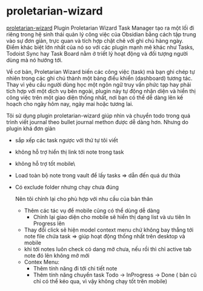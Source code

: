 # proletarian-wizard
[proletarian-wizard](https://www.obsidianstats.com/plugins/proletarian-wizard)
Plugin Proletarian Wizard Task Manager tạo ra một lối đi riêng trong hệ sinh thái quản lý công việc của Obsidian bằng cách tập trung vào sự đơn giản, trực quan và tích hợp chặt chẽ với ghi chú hàng ngày. Điểm khác biệt lớn nhất của nó so với các plugin mạnh mẽ khác như Tasks, Todoist Sync hay Task Board nằm ở triết lý hoạt động và đối tượng người dùng mà nó hướng tới.

Về cơ bản, Proletarian Wizard biến các công việc (task) mà bạn ghi chép tự nhiên trong các ghi chú thành một bảng điều khiển (dashboard) tương tác. Thay vì yêu cầu người dùng học một ngôn ngữ truy vấn phức tạp hay phải tích hợp với một dịch vụ bên ngoài, plugin này tự động nhận diện và hiển thị công việc trên một giao diện thống nhất, nơi bạn có thể dễ dàng lên kế hoạch cho ngày hôm nay, ngày mai hoặc tương lai.


Tôi sử dụng plugin proletarian-wizard giúp nhìn và chuyển todo trong quá trình viết journal theo bullet journal methon được dễ dàng hơn.
Nhưng do plugin khá đơn giản
- sắp xếp các task ngược với thứ tự tôi viết
- không hỗ trợ hiển thị link tới note trong task
- không hỗ trợ tốt mobile\
- Load toàn bộ note trong vault để lấy tasks => dẫn đến quá dư thừa
- Có exclude folder nhưng chạy chưa đúng

  Nên tôi chỉnh lại cho phù hợp với nhu cầu của bản thân
  - Thêm các tác vụ để mobile cũng có thể dùng dễ dàng
    - Chỉnh lại giao diện cho mobile sẽ hiển thị dạng list và ưu tiên In Progress lên
  - Thay đổi click sẽ hiện model context menu chứ không bay thẳng tới note file chứa task => giúp hoạt động thống nhất trên desktop và mobile
  - khi tới notes luôn check có dang mở chưa, nếu rồi thì chỉ active tab note đó lên không mở mới
  - Contex Menu:
    - Thêm tính năng đi tới chi tiết note
    - Thêm tính năng chuyển task Todo -> InProgress -> Done ( bản cũ chỉ có thể kéo qua, vì vậy không chạy tốt trên mobile)
